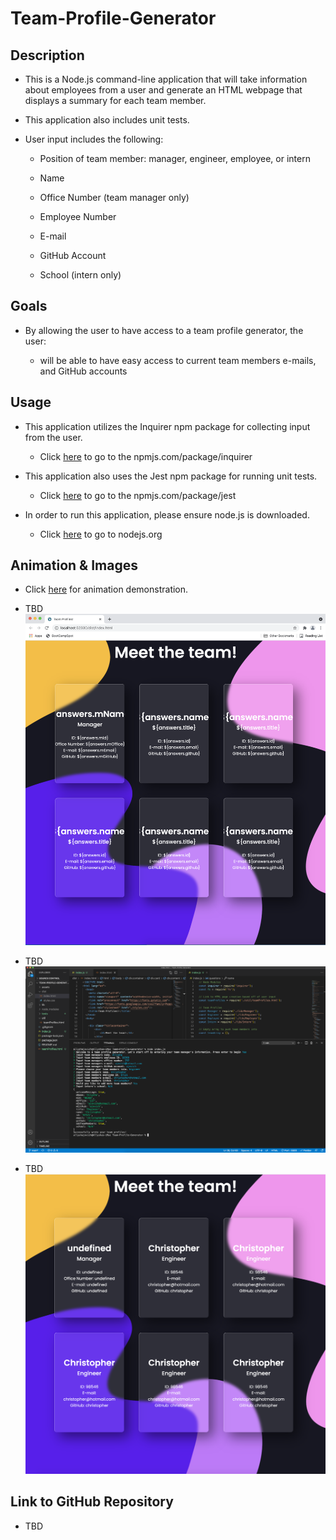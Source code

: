 # Team-Profile-Generator


## Description

*  This is a Node.js command-line application that will take information about employees from a user and generate an HTML webpage that displays a summary for each team member. 

* This application also includes unit tests.

* User input includes the following:

    * Position of team member: manager, engineer, employee, or intern

    * Name

    * Office Number (team manager only)

    * Employee Number

    * E-mail

    * GitHub Account

    * School (intern only)


## Goals

* By allowing the user to have access to a team profile generator, the user:

    * will be able to have easy access to current team members e-mails, and GitHub accounts


## Usage

* This application utilizes the Inquirer npm package for collecting input from the user.

    * Click [here](https://www.npmjs.com/package/inquirer) to go to the npmjs.com/package/inquirer

* This application also uses the Jest npm package for running unit tests. 

    * Click [here](https://www.npmjs.com/package/jest) to go to the npmjs.com/package/jest

* In order to run this application, please ensure node.js is downloaded.

    * Click [here](https://nodejs.org/en/) to go to nodejs.org 


## Animation & Images

* Click [here](https://drive.google.com/file/d/1jNQrWvhbOdft3DlQJJVZNo1VNL8gaqjb/preview) for animation demonstration.

* TBD ![Styling prior to user input for team profiles](assets/images/BeforeUserInput.png)

* TBD ![Command line user input](assets/images/UserInputTerminal.png)

* TBD ![Final team profiles after user input](assets/images/final.png)


## Link to GitHub Repository

* TBD